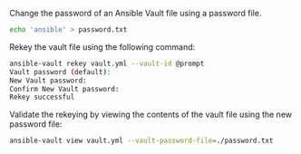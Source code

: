 Change the password of an Ansible Vault file using a password file.

```bash
echo 'ansible' > password.txt
```

Rekey the vault file using the following command:

```bash
ansible-vault rekey vault.yml --vault-id @prompt
Vault password (default): 
New Vault password: 
Confirm New Vault password: 
Rekey successful
```

Validate the rekeying by viewing the contents of the vault file using the new password file:

```bash
ansible-vault view vault.yml --vault-password-file=./password.txt 
```
